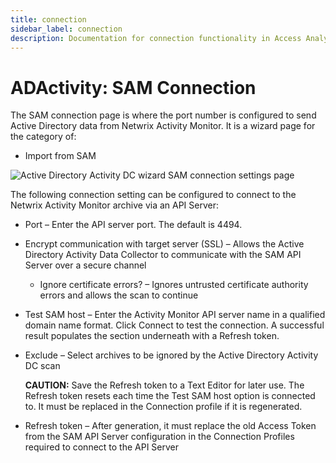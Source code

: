 ```yaml
---
title: connection
sidebar_label: connection
description: Documentation for connection functionality in Access Analyzer including configuration and usage information.
---
```


# ADActivity: SAM Connection

The SAM connection page is where the port number is configured to send Active Directory data from
Netwrix Activity Monitor. It is a wizard page for the category of:

- Import from SAM

![Active Directory Activity DC wizard SAM connection settings page](/img/product_docs/activitymonitor/config/activedirectory/namconnection.webp)

The following connection setting can be configured to connect to the Netwrix Activity Monitor
archive via an API Server:

- Port – Enter the API server port. The default is 4494.
- Encrypt communication with target server (SSL) – Allows the Active Directory Activity Data
  Collector to communicate with the SAM API Server over a secure channel

  - Ignore certificate errors? – Ignores untrusted certificate authority errors and allows the
    scan to continue

- Test SAM host – Enter the Activity Monitor API server name in a qualified domain name format.
  Click Connect to test the connection. A successful result populates the section underneath with a
  Refresh token.
- Exclude – Select archives to be ignored by the Active Directory Activity DC scan

  **CAUTION:** Save the Refresh token to a Text Editor for later use. The Refresh token resets
  each time the Test SAM host option is connected to. It must be replaced in the Connection
  profile if it is regenerated.

- Refresh token – After generation, it must replace the old Access Token from the SAM API Server
  configuration in the Connection Profiles required to connect to the API Server
